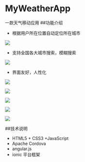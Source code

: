 # MyWeatherApp
一款天气移动应用
##功能介绍
* 根据用户所在位置自动定位所在城市

![](https://github.com/Khadron/MyWeatherApp/blob/master/preview/location.png?raw=true)

* 支持全国各大城市搜索，模糊搜索

![](https://github.com/Khadron/MyWeatherApp/blob/master/preview/search.png?raw=true)

* 界面友好，人性化

![](https://github.com/Khadron/MyWeatherApp/blob/master/preview/weather.png?raw=true)

![](https://github.com/Khadron/MyWeatherApp/blob/master/preview/5day.png?raw=true)

![](https://github.com/Khadron/MyWeatherApp/blob/master/preview/operate.png?raw=true)

![](https://github.com/Khadron/MyWeatherApp/blob/master/preview/setting.png?raw=true)

![](https://github.com/Khadron/MyWeatherApp/blob/master/preview/setting1.png?raw=true)

##技术说明
* HTML5 + CSS3 +JavaScript
* Apache Cordova
* angular.js
* ionic 平台框架
